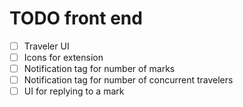 # TODO front end

- [ ] Traveler UI
- [ ] Icons for extension
- [ ] Notification tag for number of marks
- [ ] Notification tag for number of concurrent travelers
- [ ] UI for replying to a mark